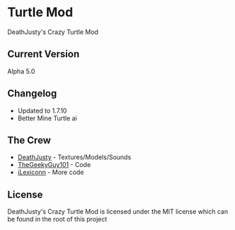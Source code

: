Turtle Mod
=========

DeathJusty's Crazy Turtle Mod


Current Version
----

Alpha 5.0

Changelog
-----------

* Updated to 1.7.10
* Better Mine Turtle ai

The Crew
--------------

* [DeathJusty](https://github.com/DeathJusty) - Textures/Models/Sounds
* [TheGeekyGuy101](https://github.com/TheGeekyGuy101) - Code
* [iLexiconn](https://github.com/iLexiconn) - More code

License
----

DeathJusty's Crazy Turtle Mod is licensed under the MIT license which can be found in the root of this project
